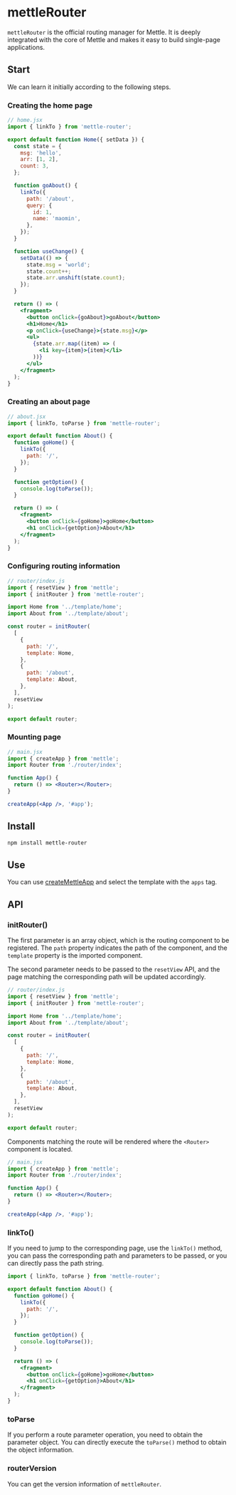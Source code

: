 # mettleRouter

`mettleRouter` is the official routing manager for Mettle. It is deeply integrated with the core of Mettle and makes it easy to build single-page applications.

## Start

We can learn it initially according to the following steps.

### Creating the home page

```jsx
// home.jsx
import { linkTo } from 'mettle-router';

export default function Home({ setData }) {
  const state = {
    msg: 'hello',
    arr: [1, 2],
    count: 3,
  };

  function goAbout() {
    linkTo({
      path: '/about',
      query: {
        id: 1,
        name: 'maomin',
      },
    });
  }

  function useChange() {
    setData(() => {
      state.msg = 'world';
      state.count++;
      state.arr.unshift(state.count);
    });
  }

  return () => (
    <fragment>
      <button onClick={goAbout}>goAbout</button>
      <h1>Home</h1>
      <p onClick={useChange}>{state.msg}</p>
      <ul>
        {state.arr.map((item) => (
          <li key={item}>{item}</li>
        ))}
      </ul>
    </fragment>
  );
}

```

### Creating an about page

```jsx
// about.jsx
import { linkTo, toParse } from 'mettle-router';

export default function About() {
  function goHome() {
    linkTo({
      path: '/',
    });
  }

  function getOption() {
    console.log(toParse());
  }

  return () => (
    <fragment>
      <button onClick={goHome}>goHome</button>
      <h1 onClick={getOption}>About</h1>
    </fragment>
  );
}
```

### Configuring routing information

```js
// router/index.js
import { resetView } from 'mettle';
import { initRouter } from 'mettle-router';

import Home from '../template/home';
import About from '../template/about';

const router = initRouter(
  [
    {
      path: '/',
      template: Home,
    },
    {
      path: '/about',
      template: About,
    },
  ],
  resetView
);

export default router;
```

### Mounting page

```jsx
// main.jsx
import { createApp } from 'mettle';
import Router from './router/index';

function App() {
  return () => <Router></Router>;
}

createApp(<App />, '#app');
```

## Install

```bash
npm install mettle-router
```

## Use

You can use [createMettleApp](/tool/createMettleApp/) and select the template with the `apps` tag.

## API

### initRouter()

The first parameter is an array object, which is the routing component to be registered. The `path` property indicates the path of the component, and the `template` property is the imported component.

The second parameter needs to be passed to the `resetView` API, and the page matching the corresponding path will be updated accordingly.

```js
// router/index.js
import { resetView } from 'mettle';
import { initRouter } from 'mettle-router';

import Home from '../template/home';
import About from '../template/about';

const router = initRouter(
  [
    {
      path: '/',
      template: Home,
    },
    {
      path: '/about',
      template: About,
    },
  ],
  resetView
);

export default router;
```

Components matching the route will be rendered where the `<Router>` component is located.

```jsx
// main.jsx
import { createApp } from 'mettle';
import Router from './router/index';

function App() {
  return () => <Router></Router>;
}

createApp(<App />, '#app');
```

### linkTo()

If you need to jump to the corresponding page, use the `linkTo()` method, you can pass the corresponding path and parameters to be passed, or you can directly pass the path string.

```jsx
import { linkTo, toParse } from 'mettle-router';

export default function About() {
  function goHome() {
    linkTo({
      path: '/',
    });
  }

  function getOption() {
    console.log(toParse());
  }

  return () => (
    <fragment>
      <button onClick={goHome}>goHome</button>
      <h1 onClick={getOption}>About</h1>
    </fragment>
  );
}
```

### toParse

If you perform a route parameter operation, you need to obtain the parameter object. You can directly execute the `toParse()` method to obtain the object information.

### routerVersion

You can get the version information of `mettleRouter`.
